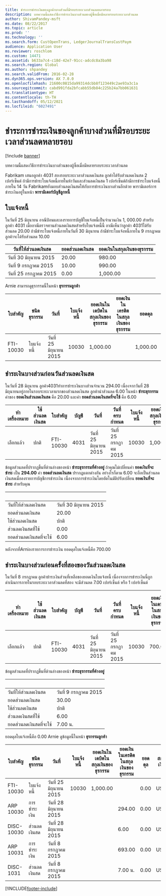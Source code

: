 ```yaml
---
title: ชำระการชำระเงินของลูกค้าบางส่วนที่มีรอบระยะเวลาส่วนลดหลายรอบ
description: บทความนี้แสดงวิธีการชำระเงินบางส่วนของผู้ซิ้อเมื่อมีหลายรอบระยะเวลาส่วนลด
author: ShivamPandey-msft
ms.date: 08/22/2017
ms.topic: article
ms.prod: ''
ms.technology: ''
ms.search.form: CustOpenTrans, LedgerJournalTransCustPaym
audience: Application User
ms.reviewer: roschlom
ms.custom: 14471
ms.assetid: b633a7c4-c18d-42e7-91cc-adcdc8a3ba98
ms.search.region: Global
ms.author: shpandey
ms.search.validFrom: 2016-02-28
ms.dyn365.ops.version: AX 7.0.0
ms.openlocfilehash: 21600c0815da99314dcbb8f123449c2ae93a3c1a
ms.sourcegitcommit: cabd991fda2bfcabb55db84c225b24a7bb061631
ms.translationtype: HT
ms.contentlocale: th-TH
ms.lasthandoff: 05/12/2021
ms.locfileid: "6027491"
---
```

# <a name="settle-a-partial-customer-payment-that-has-multiple-discount-periods"></a>ชำระการชำระเงินของลูกค้าบางส่วนที่มีรอบระยะเวลาส่วนลดหลายรอบ

[!include [banner](../includes/banner.md)]

บทความนี้แสดงวิธีการชำระเงินบางส่วนของผู้ซิ้อเมื่อมีหลายรอบระยะเวลาส่วนลด

Fabrikam เสนอลูกค้า 4031 สองรอบระยะเวลาส่วนลดเงินสด ลูกค้าได้รับส่วนลดเงินสด 2 เปอร์เซ็นต์ ถ้ามีการชำระใบแจ้งหนี้ภายในห้าวันและส่วนลดเงินสด 1 เปอร์เซ็นต์ถ้ามีการชำระใบแจ้งหนี้ภายใน 14 วัน Fabrikamยังมอบส่วนลดเงินสดให้กับการชำระเงินบางส่วนอีกด้วย พารามิเตอร์การชำระเงินอยู่ในหน้า **พารามิเตอร์บัญชีลูกหนี้**

## <a name="invoice"></a>ใบแจ้งหนี้
ในวันที่ 25 มิถุนายน อาณีป้อนและลงรายการบัญชีใบแจ้งหนี้เป็นจำนวนเงิน 1, 000.00 สำหรับลูกค้า 4031 เมื่ออาณีตรวจทานส่วนลดเงินสดสำหรับใบแจ้งหนี้นี้ อาณีเห็นว่าลูกค้า 4031ได้รับส่วนลด 20.00 ถ้ามีชำระใบแจ้งหนี้ภายในวันที่ 30 มิถุนายน ถ้ามีชำระใบแจ้งหนี้ภายใน 9 กรกฎาคม ลูกค้าจะได้รับส่วนลด 10.00

| วันที่ให้ส่วนลดเงินสด | ยอดส่วนลดเงินสด | ยอดเงินในสกุลเงินของธุรกรรม |
|--------------------|----------------------|--------------------------------|
| วันที่ 30 มิถุนายน 2015          | 20.00                | 980.00                         |
| วันที่ 9 กรกฎาคม 2015           | 10.00                | 990.00                         |
| วันที่ 25 กรกฏาคม 2015          | 0.00                 | 1,000.00                       |

Arnie สามารถดูธุรกรรมนี้ในหน้า **ธุรกรรมลูกค้า**

| ใบสำคัญ   | ชนิดธุรกรรม | วันที่      | ใบแจ้งหนี้ | ยอดเงินในเดบิตในสกุลเงินของธุรกรรม | ยอดเงินในเครดิตในสกุลเงินของธุรกรรม | ยอดดุล  | สกุลเงิน |
|-----------|------------------|-----------|---------|--------------------------------------|---------------------------------------|----------|----------|
| FTI-10030 | ใบแจ้งหนี้          | วันที่ 25 มิถุนายน 2015 | 10030   | 1,000.00                             |                                       | 1,000.00 | USD      |

## <a name="partial-payment-before-the-cash-discount-date"></a>ชำระเงินบางส่วนก่อนวันส่วนลดเงินสด
ในวันที่ 28 มิถุนายน ลูกค้า4031ทำการชำระเงินบางส่วนจำนวน 294.00 เนื่องจากวันที่ 28 มิถุนายนอยู่ภายในรอบระยะเวลาแรกของส่วนลดเงินสด ลูกค้านำส่วนลด 6.00 ในหน้า **ชำระธุรกรรม** ค่าของ **ยอดเงินส่วนลดเงินสด** คือ 20.00 และค่า **ยอดส่วนลดเงินสดที่จะใช้** คือ 6.00

| ทำเครื่องหมาย     | ใช้ส่วนลดเงินสด | ใบสำคัญ   | บัญชี | วันที่      | วันที่ครบกำหนด  | ใบแจ้งหนี้ | ยอดเงินในสกุลเงินของธุรกรรม | สกุลเงิน | ยอดเงินที่จะชำระ |
|----------|-------------------|-----------|---------|-----------|-----------|---------|--------------------------------|----------|------------------|
| เลือกแล้ว | ปกติ            | FTI-10030 | 4031    | วันที่ 25 มิถุนายน 2015 | วันที่ 25 กรกฏาคม 2015 | 10030   | 1,000.00                       | USD      | 294.00           |

ข้อมูลส่วนลดที่ปรากฏขึ้นที่ด้านล่างของหน้า **ชำระธุรกรรมที่ค้างอยู่** ถ้าคุณไม่เปลี่ยนค่า **ยอดเงินที่จะชำระ** เป็น **294.00** ค่า **ยอดส่วนลดเงินสด** ปรากฏแตกต่างกัน อย่างไรก็ตาม 6.00 จะถือเป็นส่วนลดเงินสดเมื่อลงรายการบัญชีการชำระเงิน เนื่องจากการชำระเงินโดยอัตโนมัติปรับเปลี่ยน **ยอดเงินที่จะชำระ** สำหรับคุณ

| &nbsp;                       | &nbsp;    |
|------------------------------|-----------|
| วันที่ให้ส่วนลดเงินสด           | วันที่ 30 มิถุนายน 2015 |
| ยอดส่วนลดเงินสด         | 20.00     |
| ใช้ส่วนลดเงินสด            | ปกติ    |
| ส่วนลดเงินสดที่ใช้          | 0.00      |
| ยอดส่วนลดเงินสดที่จะใช้ | 6.00      |

หลังจากที่Arniลงรายการการชำระเงิน ยอดดุลใบแจ้งหนี้คือ 700.00

## <a name="partial-payment-before-the-second-cash-discount-date"></a>ชำระเงินบางส่วนก่อนครั้งที่สองของวันส่วนลดเงินสด
ในวันที่ 8 กรกฎาคม ลูกค้าชำระเงินส่วนที่เหลือของยอดเงินใบแจ้งหนี้ เนื่องจากการชำระเงินนี้ถูกดำเนินการภายในรอบระยะเวลาส่วนลดที่สอง จะมีส่วนลด 7.00 เปอร์เซ็นต์ หรือ 1 เปอร์เซ็นต์

| ทำเครื่องหมาย     | ใช้ส่วนลดเงินสด | ใบสำคัญ   | บัญชี | วันที่      | วันที่ครบกำหนด  | ใบแจ้งหนี้ | ยอดเงินในเดบิตในสกุลเงินของธุรกรรม | ยอดเงินในเครดิตในสกุลเงินของธุรกรรม | สกุลเงิน | ยอดเงินที่จะชำระ |
|----------|-------------------|-----------|---------|-----------|-----------|---------|--------------------------------------|---------------------------------------|----------|------------------|
| เลือกแล้ว | ปกติ            | FTI-10030 | 4031    | วันที่ 25 มิถุนายน 2015 | วันที่ 25 กรกฏาคม 2015 | 10030   | 700.00                               |                                       | USD      | 693.00           |

ข้อมูลส่วนลดที่ปรากฏขึ้นที่ด้านล่างของหน้า **ชำระธุรกรรมที่ค้างอยู่**

| &nbsp;                       | &nbsp;    |
|------------------------------|-----------|
| วันที่ให้ส่วนลดเงินสด           | วันที่ 9 กรกฎาคม 2015 |
| ยอดส่วนลดเงินสด         | 30.00     |
| ใช้ส่วนลดเงินสด            | ปกติ    |
| ส่วนลดเงินสดที่ใช้          | 6.00      |
| ยอดส่วนลดเงินสดที่จะใช้ | 7.00 น.      |

ยอดดุลใบแจ้งหนี้คือ 0.00 Arnie ดูข้อมูลนี้ในหน้า **ธุรกรรมลูกค้า**

| ใบสำคัญ    | ชนิดธุรกรรม | วันที่      | ใบแจ้งหนี้ | ยอดเงินในเดบิตในสกุลเงินของธุรกรรม | ยอดเงินในเครดิตในสกุลเงินของธุรกรรม | ยอดดุล | สกุลเงิน |
|------------|------------------|-----------|---------|--------------------------------------|---------------------------------------|---------|----------|
| FTI-10030  | ใบแจ้งหนี้          | วันที่ 25 มิถุนายน 2015 | 10030   | 1,000.00                             |                                       | 0.00    | USD      |
| ARP 10030  |  การชำระเงิน         | วันที่ 28 มิถุนายน 2015 |         |                                      | 294.00                                | 0.00    | USD      |
| DISC-10030 |  ส่วนลดเงินสด   | วันที่ 28 มิถุนายน 2015 |         |                                      | 6.00                                  | 0.00    | USD      |
| ARP 10031  |  การชำระเงิน         | วันที่ 8 กรกฎาคม 2015  |         |                                      | 693.00                                | 0.00    | USD      |
| DISC-1031  |  ส่วนลดเงินสด   | วันที่ 8 กรกฎาคม 2015  |         |                                      | 7.00 น.                                  | 0.00    | USD      |







[!INCLUDE[footer-include](../../includes/footer-banner.md)]